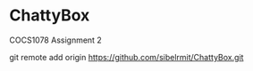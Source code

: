# ChattyBox
COCS1078 Assignment 2

git remote add origin https://github.com/sibelrmit/ChattyBox.git
